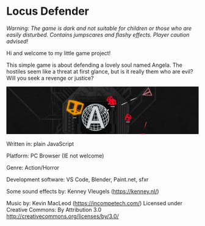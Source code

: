 # Locus Defender

_Warning: The game is dark and not suitable for children or those who are easily disturbed. Contains jumpscares and flashy effects. Player caution advised!_

Hi and welcome to my little game project!

This simple game is about defending a lovely soul named Angela. The hostiles seem like a threat at first glance, but is it really them who are evil? Will you seek a revenge or justice?

![alt text](banner.png)

Written in: plain JavaScript

Platform: PC Browser (IE not welcome)

Genre: Action/Horror

Development software: VS Code, Blender, Paint.net, sfxr

Some sound effects by: Kenney Vleugels (https://kenney.nl/)

Music by: Kevin MacLeod (https://incompetech.com/)
Licensed under Creative Commons: By Attribution 3.0
http://creativecommons.org/licenses/by/3.0/
